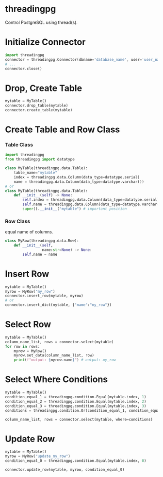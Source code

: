# threadingpg
Control PostgreSQL using thread(s).

# Initialize Connector  
```python  
import threadingpg
connector = threadingpg.Connector(dbname='database_name', user='user_name', password='password', port=5432)
# ...
connector.close()
```

# Drop, Create Table
```python  
mytable = MyTable()
connector.drop_table(mytable)
connector.create_table(mytable)
```

# Create Table and Row Class
### Table Class
```python  
import threadingpg
from threadingpg import datatype

class MyTable(threadingpg.data.Table):
    table_name="mytable"
    index = threadingpg.data.Column(data_type=datatype.serial)
    name = threadingpg.data.Column(data_type=datatype.varchar())
# or 
class MyTable(threadingpg.data.Table):
    def __init__(self) -> None:
        self.index = threadingpg.data.Column(data_type=datatype.serial)
        self.name = threadingpg.data.Column(data_type=datatype.varchar())
        super().__init__("mytable") # important position
```

### Row Class
equal name of columns.
```python
class MyRow(threadingpg.data.Row):
    def __init__(self,
                 name:str=None) -> None:
        self.name = name
```

# Insert Row
```python
mytable = MyTable()
myrow = MyRow("my_row")
connector.insert_row(mytable, myrow)
# or
connector.insert_dict(mytable, {"name":"my_row"})
```

# Select Row
```python
mytable = MyTable()
column_name_list, rows = connector.select(mytable)
for row in rows:
    myrow = MyRow()
    myrow.set_data(column_name_list, row)
    print(f"output: {myrow.name}") # output: my_row
```

# Select Where Conditions
```python
mytable = MyTable()
condition_equal_1 = threadingpg.condition.Equal(mytable.index, 1)
condition_equal_2 = threadingpg.condition.Equal(mytable.index, 2)
condition_equal_3 = threadingpg.condition.Equal(mytable.index, 3)
conditions = threadingpg.condition.Or(condition_equal_1, condition_equal_2, condition_equal_3)

column_name_list, rows = connector.select(mytable, where=conditions)
```

# Update Row
```python
mytable = MyTable()
myrow = MyRow("update_my_row")
condition_equal_0 = threadingpg.condition.Equal(mytable.index, 0)

connector.update_row(mytable, myrow, condition_equal_0)
```